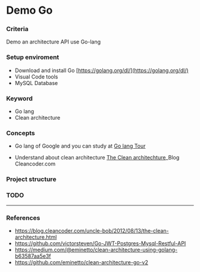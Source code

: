 # Demo Go

### Criteria
Demo an architecture API use Go-lang

### Setup enviroment
- Download and install Go [https://golang.org/dl/](https://golang.org/dl/)
- Visual Code tools
- MySQL Database

### Keyword
- Go lang
- Clean architecture

### Concepts
- Go lang of Google and you can study at
[Go lang Tour]()

- Understand about clean architecture
[The Clean architechture](https://blog.cleancoder.com/uncle-bob/2012/08/13/the-clean-architecture.html)_Blog Cleancoder.com
[](https://photos.app.goo.gl/ivyWtkU19JiVqiZ3A)

### Project structure

### TODO

---
### References
- https://blog.cleancoder.com/uncle-bob/2012/08/13/the-clean-architecture.html
- https://github.com/victorsteven/Go-JWT-Postgres-Mysql-Restful-API
- https://medium.com/@eminetto/clean-architecture-using-golang-b63587aa5e3f
- https://github.com/eminetto/clean-architecture-go-v2